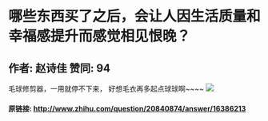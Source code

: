 # 哪些东西买了之后，会让人因生活质量和幸福感提升而感觉相见恨晚？
## 作者: 赵诗佳  赞同: 94
毛球修剪器，一用就停不下来， 好想毛衣再多起点球球啊~~~~
![](http://pic1.zhimg.com/833ff08d585b7c8da95540c886fdf0a2_b.jpg)



#### 原链接: http://www.zhihu.com/question/20840874/answer/16386213